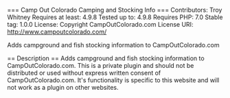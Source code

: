 === Camp Out Colorado Camping and Stocking Info ===
Contributors: Troy Whitney
Requires at least: 4.9.8
Tested up to: 4.9.8
Requires PHP: 7.0
Stable tag: 1.0.0
License: Copyright CampOutColorado.com
License URI: http://www.campoutcolorado.com/

Adds campground and fish stocking information to CampOutColorado.com

== Description ==
Adds campground and fish stocking information to CampOutColorado.com. This is a private plugin and should not be distributed or used without express written consent of CampOutColorado.com. It\'s functionality is specific to this website and will not work as a plugin on other websites. 
